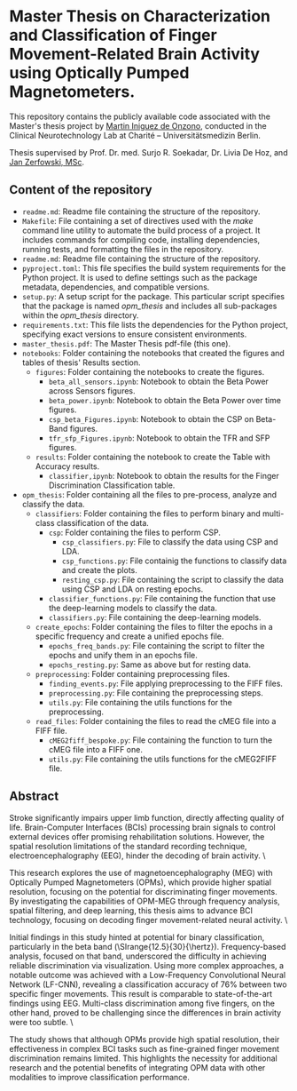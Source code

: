 # Master Thesis on Characterization and Classification of Finger Movement-Related Brain Activity using Optically Pumped Magnetometers.

This repository contains the publicly available code associated with the Master's thesis project by [Martin Iniguez de Onzono](https://github.com/MarIniOnz/), conducted in the Clinical Neurotechnology Lab at Charité – Universitätsmedizin Berlin. 

Thesis supervised by Prof. Dr. med. Surjo R. Soekadar, Dr. Livia De Hoz, and [Jan Zerfowski, MSc](https://github.com/jzerfowski/).

## Content of the repository
- `readme.md`: Readme file containing the structure of the repository.
- `Makefile`: File containing a set of directives used with the *make* command line utility to automate the build process of a project. It includes commands for compiling code, installing dependencies, running tests, and formatting the files in the repository.
- `readme.md`: Readme file containing the structure of the repository.
- `pyproject.toml`: This file specifies the build system requirements for the Python project. It is used to define settings such as the package metadata, dependencies, and compatible versions.
- `setup.py`: A setup script for the package. This particular script specifies that the package is named *opm_thesis* and includes all sub-packages within the *opm_thesis* directory.
- `requirements.txt`: This file lists the dependencies for the Python project, specifying exact versions to ensure consistent environments.
- `master_thesis.pdf`: The Master Thesis pdf-file (this one).
- `notebooks`: Folder containing the notebooks that created the figures and tables of thesis' Results section.
  - `figures`: Folder containing the notebooks to create the figures.
    - `beta_all_sensors.ipynb`: Notebook to obtain the Beta Power across Sensors figures.
    - `beta_power.ipynb`: Notebook to obtain the Beta Power over time figures.
    - `csp_beta_Figures.ipynb`: Notebook to obtain the CSP on Beta-Band figures.
    - `tfr_sfp_Figures.ipynb`: Notebook to obtain the TFR and SFP figures.
  - `results`: Folder containing the notebook to create the Table with Accuracy results.
    - `classifier,ipynb`: Notebook to obtain the results for the Finger Discrimination Classification table.
- `opm_thesis`: Folder containing all the files to pre-process, analyze and classify the data.
  - `classifiers`: Folder containing the files to perform binary and multi-class classification of the data.
    - `csp`: Folder containing the files to perform CSP.
      - `csp_classifiers.py`: File to classify the data using CSP and LDA.
      - `csp_functions.py`: File containig the functions to classify data and create the plots.
      - `resting_csp.py`: File containing the script to classify the data using CSP and LDA on resting epochs.
    - `classifier_functions.py`: File containing the function that use the deep-learning models to classify the data.
    - `classifiers.py`: File containing the deep-learning models.
  - `create_epochs`: Folder containing the files to filter the epochs in a specific frequency and create a unified epochs file.
    - `epochs_freq_bands.py`: File containing the script to filter the epochs and unify them in an epochs file.
    - `epochs_resting.py`: Same as above but for resting data.
  - `preprocessing`: Folder containing preprocessing files.
    - `finding_events.py`: File applying preprocessing to the FIFF files.
    - `preprocessing.py`: File containing the preprocessing steps.
    - `utils.py`: File containing the utils functions for the preprocessing.
  - `read_files`: Folder containing the files to read the cMEG file into a FIFF file.
    - `cMEG2fiff_bespoke.py`: File containing the function to turn the cMEG file into a FIFF one.
    - `utils.py`: File containing the utils functions for the cMEG2FIFF file.
   
## Abstract

Stroke significantly impairs upper limb function, directly affecting quality of life. Brain-Computer Interfaces (BCIs) processing brain signals to control external devices offer promising rehabilitation solutions. However, the spatial resolution limitations of the standard recording technique, electroencephalography (EEG), hinder the decoding of brain activity.
\\

This research explores the use of magnetoencephalography (MEG) with Optically Pumped Magnetometers (OPMs), which provide higher spatial resolution, focusing on the potential for discriminating finger movements. By investigating the capabilities of OPM-MEG through frequency analysis, spatial filtering, and deep learning, this thesis aims to advance BCI technology, focusing on decoding finger movement-related neural activity.
\\

Initial findings in this study hinted at potential for binary classification, particularly in the beta band (\SIrange{12.5}{30}{\hertz}). Frequency-based analysis, focused on that band, underscored the difficulty in achieving reliable discrimination via visualization. Using more complex approaches, a notable outcome was achieved with a Low-Frequency Convolutional Neural Network (LF-CNN), revealing a classification accuracy of 76\% between two specific finger movements. This result is comparable to state-of-the-art findings using EEG. Multi-class discrimination among five fingers, on the other hand, proved to be challenging since the differences in brain activity were too subtle.
\\

The study shows that although OPMs provide high spatial resolution, their effectiveness in complex BCI tasks such as fine-grained finger movement discrimination remains limited. This highlights the necessity for additional research and the potential benefits of integrating OPM data with other modalities to improve classification performance.

  
 
   

